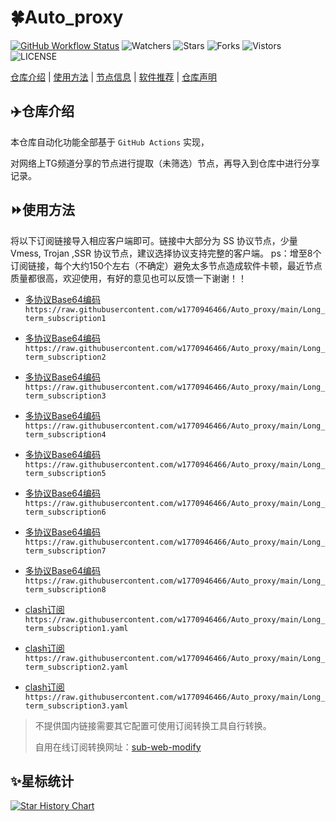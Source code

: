 # 🍀Auto_proxy
[![GitHub Workflow Status](https://img.shields.io/github/workflow/status/w1770946466/Auto_proxy/sub_merge?label=sub_merge)](https://github.com/w1770946466/Auto_proxy/actions/workflows/main.yml) 
![Watchers](https://img.shields.io/github/watchers/w1770946466/Auto_proxy) ![Stars](https://img.shields.io/github/stars/w1770946466/Auto_proxy) ![Forks](https://img.shields.io/github/forks/w1770946466/Auto_proxy) ![Vistors](https://visitor-badge.laobi.icu/badge?page_id=w1770946466.Auto_proxy) ![LICENSE](https://img.shields.io/badge/license-CC%20BY--SA%204.0-green.svg)

[仓库介绍](https://github.com/w1770946466/TopFreeProxies#仓库介绍) | [使用方法](https://github.com/w1770946466/Auto_proxy#使用方法) | [节点信息](https://github.com/w1770946466/TopFreeProxies#节点信息) | [软件推荐](https://github.com/w1770946466/TopFreeProxies#客户端选择) | [仓库声明](https://github.com/w1770946466/TopFreeProxies#仓库声明)

## ✈️仓库介绍
本仓库自动化功能全部基于 `GitHub Actions` 实现，

对网络上TG频道分享的节点进行提取（未筛选）节点，再导入到仓库中进行分享记录。

## ⏩使用方法
将以下订阅链接导入相应客户端即可。链接中大部分为 SS 协议节点，少量 Vmess, Trojan ,SSR 协议节点，建议选择协议支持完整的客户端。
ps：增至8个订阅链接，每个大约150个左右（不确定）避免太多节点造成软件卡顿，最近节点质量都很高，欢迎使用，有好的意见也可以反馈一下谢谢！！

- [多协议Base64编码](https://raw.githubusercontent.com/w1770946466/Auto_proxy/main/Long_term_subscription1)`https://raw.githubusercontent.com/w1770946466/Auto_proxy/main/Long_term_subscription1`

- [多协议Base64编码](https://raw.githubusercontent.com/w1770946466/Auto_proxy/main/Long_term_subscription2)`https://raw.githubusercontent.com/w1770946466/Auto_proxy/main/Long_term_subscription2`

- [多协议Base64编码](https://raw.githubusercontent.com/w1770946466/Auto_proxy/main/Long_term_subscription3)`https://raw.githubusercontent.com/w1770946466/Auto_proxy/main/Long_term_subscription3`

- [多协议Base64编码](https://raw.githubusercontent.com/w1770946466/Auto_proxy/main/Long_term_subscription4)`https://raw.githubusercontent.com/w1770946466/Auto_proxy/main/Long_term_subscription4`

- [多协议Base64编码](https://raw.githubusercontent.com/w1770946466/Auto_proxy/main/Long_term_subscription5)`https://raw.githubusercontent.com/w1770946466/Auto_proxy/main/Long_term_subscription5`

- [多协议Base64编码](https://raw.githubusercontent.com/w1770946466/Auto_proxy/main/Long_term_subscription6)`https://raw.githubusercontent.com/w1770946466/Auto_proxy/main/Long_term_subscription6`

- [多协议Base64编码](https://raw.githubusercontent.com/w1770946466/Auto_proxy/main/Long_term_subscription7)`https://raw.githubusercontent.com/w1770946466/Auto_proxy/main/Long_term_subscription7`

- [多协议Base64编码](https://raw.githubusercontent.com/w1770946466/Auto_proxy/main/Long_term_subscription8)`https://raw.githubusercontent.com/w1770946466/Auto_proxy/main/Long_term_subscription8`

- [clash订阅](https://raw.githubusercontent.com/w1770946466/Auto_proxy/main/Long_term_subscription2.yaml)`https://raw.githubusercontent.com/w1770946466/Auto_proxy/main/Long_term_subscription1.yaml`

- [clash订阅](https://raw.githubusercontent.com/w1770946466/Auto_proxy/main/Long_term_subscription2.yaml)`https://raw.githubusercontent.com/w1770946466/Auto_proxy/main/Long_term_subscription2.yaml`

- [clash订阅](https://raw.githubusercontent.com/w1770946466/Auto_proxy/main/Long_term_subscription3.yaml)`https://raw.githubusercontent.com/w1770946466/Auto_proxy/main/Long_term_subscription3.yaml`

>不提供国内链接需要其它配置可使用订阅转换工具自行转换。
>
>自用在线订阅转换网址：[sub-web-modify](https://sub.v1.mk/)

## ✨星标统计
[![Star History Chart](https://api.star-history.com/svg?repos=w1770946466/Auto_proxy&type=Date)](https://star-history.com/#w1770946466/Auto_proxy&Date)

